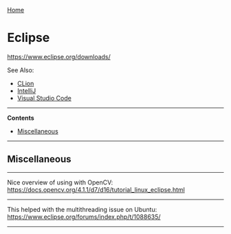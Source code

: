 [Home](Readme.md)
# Eclipse

https://www.eclipse.org/downloads/

See Also:

 - [CLion](CLion.md)
 - [IntelliJ](IntelliJ.md)
 - [Visual Studio Code](VisualStudioCode.md)

---

**Contents**

- [Miscellaneous](Eclipse.md#miscellaneous)

---

## Miscellaneous

---

Nice overview of using with OpenCV:
https://docs.opencv.org/4.1.1/d7/d16/tutorial_linux_eclipse.html

---

This helped with the multithreading issue on Ubuntu:
https://www.eclipse.org/forums/index.php/t/1088635/

---
